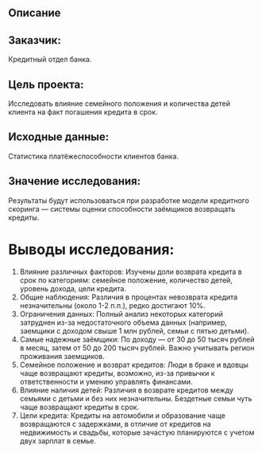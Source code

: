 ## Описание

## Заказчик: 
Кредитный отдел банка.

## Цель проекта: 
Исследовать влияние семейного положения и количества детей клиента на факт погашения кредита в срок. 

## Исходные данные: 
Статистика платёжеспособности клиентов банка.

## Значение исследования: 
Результаты будут использоваться при разработке модели кредитного скоринга — системы оценки способности заёмщиков возвращать кредиты.

# Выводы исследования:
1. Влияние различных факторов: Изучены доли возврата кредита в срок по категориям: семейное положение, количество детей, уровень дохода, цели кредита.
2. Общие наблюдения: Различия в процентах невозврата кредита незначительны (около 1-2 п.п.), редко достигают 10%.
3. Ограничения данных: Полный анализ некоторых категорий затруднен из-за недостаточного объема данных (например, заемщики с доходом свыше 1 млн рублей, семьи с пятью детьми).
4. Самые надежные заёмщики: По доходу — от 30 до 50 тысяч рублей в месяц, затем от 50 до 200 тысяч рублей. Важно учитывать регион проживания заемщиков.
5. Семейное положение и возврат кредитов: Люди в браке и вдовцы чаще возвращают кредиты, возможно, из-за привычки к ответственности и умению управлять финансами.
6. Влияние наличия детей: Различия в возврате кредитов между семьями с детьми и без них незначительны. Бездетные семьи чуть чаще возвращают кредиты в срок.
7. Цели кредита: Кредиты на автомобили и образование чаще возвращаются с задержками, в отличие от кредитов на недвижимость и свадьбы, которые зачастую планируются с учетом двух зарплат в семье.
